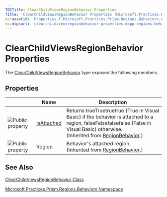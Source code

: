```yaml
---
TOCTitle: ClearChildViewsRegionBehavior Properties
Title: 'ClearChildViewsRegionBehavior Properties (Microsoft.Practices.Prism.Regions.Behaviors)'
ms:assetid: 'Properties.T:Microsoft.Practices.Prism.Regions.Behaviors.ClearChildViewsRegionBehavior'
ms:mtpsurl: 'clearchildviewsregionbehavior-properties-mspp-regions-behaviors.md'
---
```


# ClearChildViewsRegionBehavior Properties

The [ClearChildViewsRegionBehavior](https://msdn.microsoft.com/library/microsoft.practices.prism.regions.behaviors.clearchildviewsregionbehavior) type exposes the following members.

## Properties

<span id="propertyTableToggle"></span>
<table>

<thead>
<tr class="header">
<th> </th>
<th>Name</th>
<th>Description</th>
</tr>
</thead>
<tbody>
<tr class="odd">
<td><img src="https://msdn.microsoft.com/en-us/Dn736113.pubproperty(en-us,PandP.50).gif" title="Public property" /></td>
<td><a href="https://msdn.microsoft.com/library/microsoft.practices.prism.regions.regionbehavior.isattached">IsAttached</a></td>
<td><div class="summary">
Returns trueTruetruetrue (True in Visual Basic) if the behavior is attached to a region, falseFalsefalsefalse (False in Visual Basic) otherwise.
</div>
(Inherited from <a href="https://msdn.microsoft.com/library/microsoft.practices.prism.regions.regionbehavior">RegionBehavior</a>.)</td>
</tr>
<tr class="even">
<td><img src="https://msdn.microsoft.com/en-us/Dn736113.pubproperty(en-us,PandP.50).gif" title="Public property" /></td>
<td><a href="https://msdn.microsoft.com/library/microsoft.practices.prism.regions.regionbehavior.region">Region</a></td>
<td><div class="summary">
Behavior's attached region.
</div>
(Inherited from <a href="https://msdn.microsoft.com/library/microsoft.practices.prism.regions.regionbehavior">RegionBehavior</a>.)</td>
</tr>
</tbody>
</table>

## See Also
[ClearChildViewsRegionBehavior Class](https://msdn.microsoft.com/library/microsoft.practices.prism.regions.behaviors.clearchildviewsregionbehavior)

[Microsoft.Practices.Prism.Regions.Behaviors Namespace](https://msdn.microsoft.com/library/microsoft.practices.prism.regions.behaviors)
